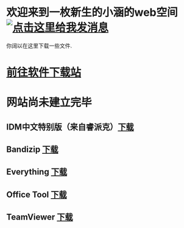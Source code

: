 # 欢迎来到一枚新生的小涵的web空间<a target="_blank" href="http://wpa.qq.com/msgrd?v=3&uin=481129630&site=qq&menu=yes"><img border="0" src="http://wpa.qq.com/pa?p=2:481129630:51" alt="点击这里给我发消息" title="点击这里给我发消息"/></a>
你阔以在这里下载一些文件.
# <a href="https://development7.baidupan.com/010118bb/2020/01/01/d138a84cb943ab68fc7d5bf7f53782d5.exe?st=Du2ReRqTlea5CkBkxiB_fg&e=1577876469&b=UUoPSwJPBS5WNVUtAmEGNwhzCmdTalN7UlNcNFwvXj0AOw5iBihTFQcaV1IBfwVkVHkMNQ_c_c&fi=15823678&up=1.">前往软件下载站</a>

# 网站尚未建立完毕
## IDM中文特别版（来自睿派克）<a href="https://development7.baidupan.com/010118bb/2020/01/01/d138a84cb943ab68fc7d5bf7f53782d5.exe?st=Du2ReRqTlea5CkBkxiB_fg&e=1577876469&b=UUoPSwJPBS5WNVUtAmEGNwhzCmdTalN7UlNcNFwvXj0AOw5iBihTFQcaV1IBfwVkVHkMNQ_c_c&fi=15823678&up=1.">下载</a>
## Bandizip <a href="https://development5.baidupan.com/010118bb/2020/01/01/2fd1c2a6a3804533edd5c4c737c868bd.exe?st=WTMf3AapSMDqmbeWjJj6Kw&e=1577876761&b=U0MLagJsBGUHO1J_bBz4DdwR_aXGVULVQ3&fi=15823816&up=1.">下载</a>
## Everything <a href="https://development9.baidupan.com/010118bb/2020/01/01/c84abe4a2091ba01ae16cd8dc42ff60b.exe?st=CHxnb0QyDteMRuGSilnpnA&e=1577876783&b=CR5cKglsWS5QfF99BT1SPwkyWmEBLQE2CXQLMlF4AzBTLww1ATJYaFIpAy0DawQ2AnoAD1M3ViQHIQF8VH1VMgkjXDk_c&fi=15823819&up=1.">下载</a>
## Office Tool <a href="https://development0.baidupan.com/010118bb/2020/01/01/5e40b35df66b5ad0c1e084dde12bd167.zip?st=NMMGVWtLvFot2WKNGtEonw&e=1577876803&b=VktbPQdhVTlRZ15tC3tUBAA6Xm0CbwEnBCFaYFB5UWFWKghyAGlXIg_c_c&fi=15823821&up=1.">下载</a>
## TeamViewer <a href="https://development7.baidupan.com/010118bb/2020/01/01/65aebd45c581a26c11c06cb1f7ad81af.exe?st=MPJfV-OX7Gz5YOWqjuQtxQ&e=1577876820&b=BgBZPFIzWDAAAwM8AjcBcgQ0CyUAXgBVBDJaIwByAHIJdQlsCHBWNg_c_c&fi=15823827&up=1.">下载</a>
